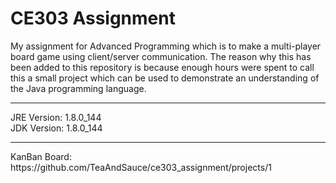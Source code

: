# CE303 Assignment
My assignment for Advanced Programming which is to make a multi-player board game using client/server communication. The reason why this has been added to this repository is because enough hours were spent to call this a small project which can be used to demonstrate an understanding of the Java programming language. 
<hr>
JRE Version:  1.8.0_144 <br />
JDK Version:  1.8.0_144 <br />
<hr>
KanBan Board: https://github.com/TeaAndSauce/ce303_assignment/projects/1
